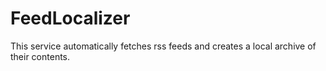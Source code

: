 # FeedLocalizer
This service automatically fetches rss feeds and creates a local archive of their contents.
